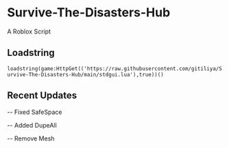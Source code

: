 # Survive-The-Disasters-Hub
A Roblox Script

## Loadstring

```loadstring(game:HttpGet(('https://raw.githubusercontent.com/gitiliya/Survive-The-Disasters-Hub/main/stdgui.lua'),true))()```

## Recent Updates

-- Fixed SafeSpace

-- Added DupeAll

-- Remove Mesh
